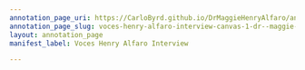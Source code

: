 ```yaml
---
annotation_page_uri: https://CarloByrd.github.io/DrMaggieHenryAlfaro/annotations/voces-henry-alfaro-interview-canvas-1-dr--maggie-references-alfaro-s-fair-complexion-and-blue-eyes-and-inquires-about-his-parents--.json
annotation_page_slug: voces-henry-alfaro-interview-canvas-1-dr--maggie-references-alfaro-s-fair-complexion-and-blue-eyes-and-inquires-about-his-parents--
layout: annotation_page
manifest_label: Voces Henry Alfaro Interview

---
```

